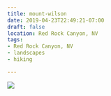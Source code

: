 ```yaml
---
title: mount-wilson
date: 2019-04-23T22:49:21-07:00
draft: false
location: Red Rock Canyon, NV
tags:
- Red Rock Canyon, NV
- landscapes
- hiking

---
```

![](https://d17enza3bfujl8.cloudfront.net/mount-wilson.png)
